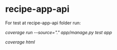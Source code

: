 # recipe-app-api

For test at recipe-app-api folder run:

*coverage run --source="." app/manage.py test app*

*coverage html*
